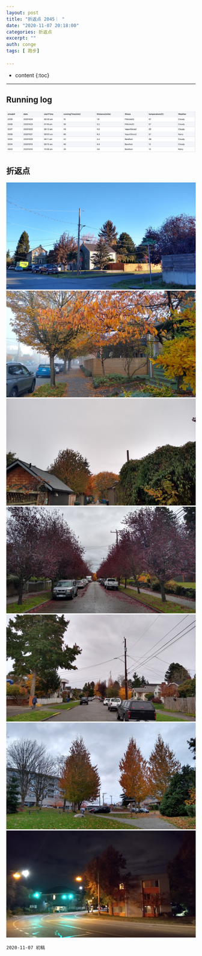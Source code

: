 ```yaml
---
layout: post
title: "折返点 2045｜ "
date: "2020-11-07 20:18:00"
categories: 折返点
excerpt: ""
auth: conge
tags: [ 跑步]

---
```

* content
{:toc}


----

## Running log

![Running log, week 40, 2020](/assets/images/折返点/2020_wk43.png)

## 折返点

![20201101.jpg](/assets/images/折返点/20201101.jpg)  
![20201102.jpg](/assets/images/折返点/20201102.jpg)  
![20201103.jpg](/assets/images/折返点/20201103.jpg)  
![20201104.jpg](/assets/images/折返点/20201104.jpg)  
![20201105.jpg](/assets/images/折返点/20201105.jpg)  
![20201106.jpg](/assets/images/折返点/20201106.jpg)  
![20201107.jpg](/assets/images/折返点/20201107.jpg)

```
2020-11-07 初稿
```

